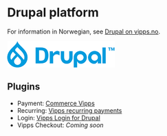 <!-- START_METADATA
---
title: Drupal plugin platform
sidebar_label: Drupal
hide_table_of_contents: true
pagination_next: null
pagination_prev: null
---
END_METADATA -->

# Drupal platform

For information in Norwegian, see [Drupal on vipps.no](https://www.vipps.no/produkter-og-tjenester/bedrift/ta-betalt-paa-nett/ta-betalt-paa-nett/drupal/).

![Drupal logo](images/drupal.png)

## Plugins

* Payment: [Commerce Vipps](https://github.com/vippsas/vipps-drupal)
* Recurring: [Vipps recurring payments](https://github.com/vippsas/vipps-recurring-drupal)
* Login: [Vipps Login for Drupal](https://github.com/vippsas/vipps-login-drupal)
* Vipps Checkout: *Coming soon*

<!--
## Support

For support with the following, see:

* Payment: [Submit an issue at vipps-drupal on GitHub](https://github.com/vippsas/vipps-drupal).
* Recurring: [Submit an issue at vipps-recurring-drupal on GitHub](https://github.com/vippsas/vipps-recurring-drupal).
* Login: [Submit an issue at vipps-login-drupal on GitHub](https://github.com/vippsas/vipps-login-drupal).
-->